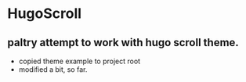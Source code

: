 # HugoScroll

## paltry attempt to work with hugo scroll theme.
- copied theme example to project root
- modified a bit, so far.